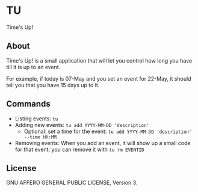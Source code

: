 # TU

Time's Up!

## About

Time's Up! is a small application that will let you control how long you have
till it is up to an event.

For example, if today is 07-May and you set an event for 22-May, it should
tell you that you have 15 days up to it.

## Commands

* Listing events: `tu`
* Adding new events: `tu add YYYY-MM-DD 'description'`
	* Optional: set a time for the event: `tu add YYYY-MM-DD 'description' --time HH:MM`
* Removing events: When you add an event, it will show up a small code for
	that event; you can remove it with `tu rm EVENTID`

## License

GNU AFFERO GENERAL PUBLIC LICENSE, Version 3.
